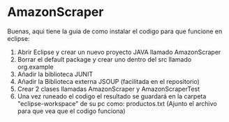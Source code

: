 # AmazonScraper

Buenas, aqui tiene la guia de como instalar el codigo para que funcione en eclipse:

1. Abrir Eclipse y crear un nuevo proyecto JAVA llamado AmazonScraper
2. Borrar el default package y crear uno dentro del src llamado org.example
3. Añadir la biblioteca JUNIT
4. Añadir la Biblioteca externa JSOUP (facilitada en el repositorio)
5. Crear 2 clases llamadas AmazonScraper y AmazonScraperTest
6. Una vez runeado el codigo el resultado se guardará en la carpeta "eclipse-workspace" de su pc como: productos.txt (Ajunto el archivo para que vea que el codigo funciona)
